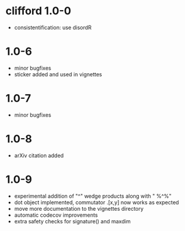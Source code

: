 # clifford 1.0-0

- consistentification: use disordR

# 1.0-6

- minor bugfixes
- sticker added and used in vignettes

# 1.0-7

- minor bugfixes

# 1.0-8

- arXiv citation added


# 1.0-9

- experimental addition of "^" wedge products along with " %^%"
- dot object implemented, commutator .[x,y] now works as expected
- move more documentation to the vignettes directory
- automatic codecov improvements
- extra safety checks for signature() and maxdim
